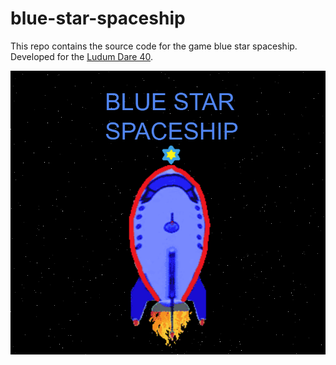 # blue-star-spaceship

This repo contains the source code for the game blue star spaceship. Developed for the [Ludum Dare 40](https://ldjam.com/events/ludum-dare/40/blue-star-spaceship).

![blue-star-spaceship](https://raw.githubusercontent.com/rolfschmidt/blue-star-spaceship/master/assets/teaser.png)